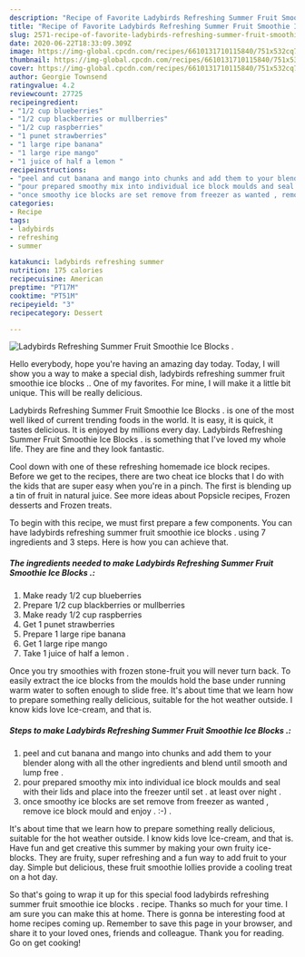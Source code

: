 ```yaml
---
description: "Recipe of Favorite Ladybirds Refreshing Summer Fruit Smoothie Ice Blocks ."
title: "Recipe of Favorite Ladybirds Refreshing Summer Fruit Smoothie Ice Blocks ."
slug: 2571-recipe-of-favorite-ladybirds-refreshing-summer-fruit-smoothie-ice-blocks
date: 2020-06-22T18:33:09.309Z
image: https://img-global.cpcdn.com/recipes/6610131710115840/751x532cq70/ladybirds-refreshing-summer-fruit-smoothie-ice-blocks-recipe-main-photo.jpg
thumbnail: https://img-global.cpcdn.com/recipes/6610131710115840/751x532cq70/ladybirds-refreshing-summer-fruit-smoothie-ice-blocks-recipe-main-photo.jpg
cover: https://img-global.cpcdn.com/recipes/6610131710115840/751x532cq70/ladybirds-refreshing-summer-fruit-smoothie-ice-blocks-recipe-main-photo.jpg
author: Georgie Townsend
ratingvalue: 4.2
reviewcount: 27725
recipeingredient:
- "1/2 cup blueberries"
- "1/2 cup blackberries or mullberries"
- "1/2 cup raspberries"
- "1 punet strawberries"
- "1 large ripe banana"
- "1 large ripe mango"
- "1 juice of half a lemon "
recipeinstructions:
- "peel and cut banana and mango into chunks and add them to your blender along with all the other ingredients and blend until smooth and lump free ."
- "pour prepared smoothy mix into individual ice block moulds and seal with their lids and place into the freezer until set . at least over night ."
- "once smoothy ice blocks are set remove from freezer as wanted , remove ice block mould and enjoy . :-) ."
categories:
- Recipe
tags:
- ladybirds
- refreshing
- summer

katakunci: ladybirds refreshing summer 
nutrition: 175 calories
recipecuisine: American
preptime: "PT17M"
cooktime: "PT51M"
recipeyield: "3"
recipecategory: Dessert

---
```



![Ladybirds Refreshing Summer Fruit Smoothie Ice Blocks .](https://img-global.cpcdn.com/recipes/6610131710115840/751x532cq70/ladybirds-refreshing-summer-fruit-smoothie-ice-blocks-recipe-main-photo.jpg)

Hello everybody, hope you're having an amazing day today. Today, I will show you a way to make a special dish, ladybirds refreshing summer fruit smoothie ice blocks .. One of my favorites. For mine, I will make it a little bit unique. This will be really delicious.

Ladybirds Refreshing Summer Fruit Smoothie Ice Blocks . is one of the most well liked of current trending foods in the world. It is easy, it is quick, it tastes delicious. It is enjoyed by millions every day. Ladybirds Refreshing Summer Fruit Smoothie Ice Blocks . is something that I've loved my whole life. They are fine and they look fantastic.

Cool down with one of these refreshing homemade ice block recipes. Before we get to the recipes, there are two cheat ice blocks that I do with the kids that are super easy when you&#39;re in a pinch. The first is blending up a tin of fruit in natural juice. See more ideas about Popsicle recipes, Frozen desserts and Frozen treats.


To begin with this recipe, we must first prepare a few components. You can have ladybirds refreshing summer fruit smoothie ice blocks . using 7 ingredients and 3 steps. Here is how you can achieve that.

<!--inarticleads1-->

##### The ingredients needed to make Ladybirds Refreshing Summer Fruit Smoothie Ice Blocks .:

1. Make ready 1/2 cup blueberries
1. Prepare 1/2 cup blackberries or mullberries
1. Make ready 1/2 cup raspberries
1. Get 1 punet strawberries
1. Prepare 1 large ripe banana
1. Get 1 large ripe mango
1. Take 1 juice of half a lemon .


Once you try smoothies with frozen stone-fruit you will never turn back. To easily extract the ice blocks from the moulds hold the base under running warm water to soften enough to slide free. It&#39;s about time that we learn how to prepare something really delicious, suitable for the hot weather outside. I know kids love Ice-cream, and that is. 

<!--inarticleads2-->

##### Steps to make Ladybirds Refreshing Summer Fruit Smoothie Ice Blocks .:

1. peel and cut banana and mango into chunks and add them to your blender along with all the other ingredients and blend until smooth and lump free .
1. pour prepared smoothy mix into individual ice block moulds and seal with their lids and place into the freezer until set . at least over night .
1. once smoothy ice blocks are set remove from freezer as wanted , remove ice block mould and enjoy . :-) .


It&#39;s about time that we learn how to prepare something really delicious, suitable for the hot weather outside. I know kids love Ice-cream, and that is. Have fun and get creative this summer by making your own fruity ice-blocks. They are fruity, super refreshing and a fun way to add fruit to your day. Simple but delicious, these fruit smoothie lollies provide a cooling treat on a hot day. 

So that's going to wrap it up for this special food ladybirds refreshing summer fruit smoothie ice blocks . recipe. Thanks so much for your time. I am sure you can make this at home. There is gonna be interesting food at home recipes coming up. Remember to save this page in your browser, and share it to your loved ones, friends and colleague. Thank you for reading. Go on get cooking!
